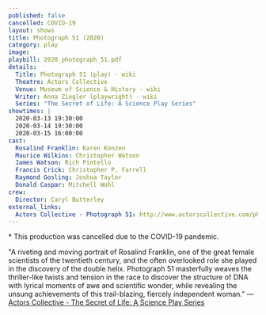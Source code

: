```yaml
---
published: false
cancelled: COVID-19
layout: shows
title: Photograph 51 (2020)
category: play
image: 
playbill: 2020_photograph_51.pdf
details:
  Title: Photograph 51 (play) - wiki
  Theatre: Actors Collective
  Venue: Museum of Science & History - wiki
  Writer: Anna Ziegler (playwright) - wiki
  Series: "The Secret of Life: A Science Play Series"
showtimes: |
  2020-03-13 19:30:00
  2020-03-14 19:30:00
  2020-03-15 16:00:00
cast:
  Rosalind Franklin: Karen Konzen
  Maurice Wilkins: Christopher Watson
  James Watson: Rich Pintello
  Francis Crick: Christopher P. Farrell
  Raymond Gosling: Joshua Taylor
  Donald Caspar: Mitchell Wohl
crew:
  Director: Caryl Butterley
external_links:
  Actors Collective - Photograph 51: http://www.actorscollective.com/photograph-51/
---
```

\* This production was cancelled due to the COVID-19 pandemic. 

"A riveting and moving portrait of Rosalind Franklin, one of the great female scientists of the twentieth century, and the often overlooked role she played in the discovery of the double helix. Photograph 51 masterfully weaves the thriller-like twists and tension in the race to discover the structure of DNA with lyrical moments of awe and scientific wonder, while revealing the unsung achievements of this trail-blazing, fiercely independent woman." — [Actors Collective - The Secret of Life: A Science Play Series](http://www.actorscollective.com/the-secret-of-life/)


